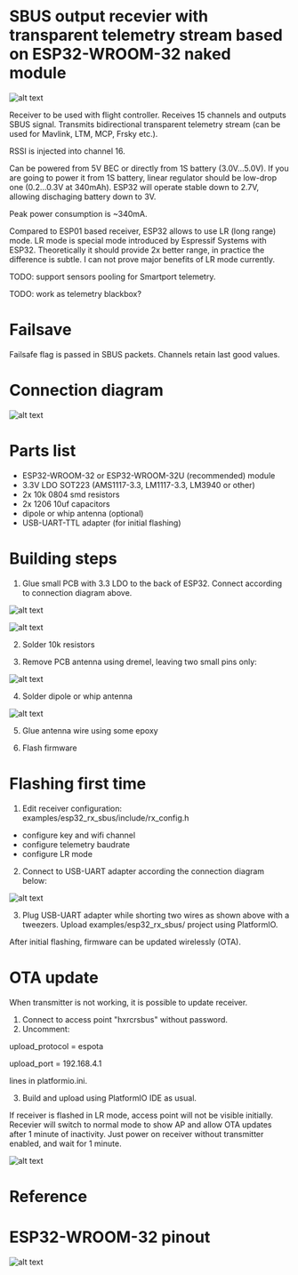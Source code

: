 # SBUS output recevier with transparent telemetry stream based on ESP32-WROOM-32 naked module

![alt text](https://raw.githubusercontent.com/RomanLut/hx_espnow_rc/main/doc/esp32_wroom_32.jpg "ESP32-WROOM-32")

Receiver to be used with flight controller. Receives 15 channels and outputs SBUS signal.
Transmits bidirectional transparent telemetry stream (can be used for Mavlink, LTM, MCP, Frsky etc.). 

RSSI is injected into channel 16.

Can be powered from 5V BEC or directly from 1S battery (3.0V...5.0V).
If you are going to power it from 1S battery, linear regulator should be low-drop one (0.2...0.3V at 340mAh). ESP32 will operate stable down to 2.7V, allowing dischaging battery down to 3V.

Peak power consumption is ~340mA.

Compared to ESP01 based receiver, ESP32 allows to use LR (long range) mode. LR mode is special mode introduced by Espressif Systems with ESP32. Theoretically it should provide 2x better range, in practice the difference is subtle. I can not prove major benefits of LR mode currently.


TODO: support sensors pooling for Smartport telemetry.

TODO: work as telemetry blackbox?

# Failsave

Failsafe flag is passed in SBUS packets. Channels retain last good values.

# Connection diagram

![alt text](https://raw.githubusercontent.com/RomanLut/hx_espnow_rc/main/doc/esp32_sbus_connections.jpg "ESP32 sbus connections")

# Parts list

- ESP32-WROOM-32 or ESP32-WROOM-32U (recommended) module 
- 3.3V LDO SOT223 (AMS1117-3.3, LM1117-3.3, LM3940 or other)
- 2x 10k 0804 smd resistors
- 2x 1206 10uf capacitors
- dipole or whip antenna (optional)
- USB-UART-TTL adapter (for initial flashing)

# Building steps

1) Glue small PCB with 3.3 LDO to the back of ESP32. Connect according to connection diagram above.

![alt text](https://raw.githubusercontent.com/RomanLut/hx_espnow_rc/main/doc/esp32_33ldocut.jpg "ESP32 LDO cut")

![alt text](https://raw.githubusercontent.com/RomanLut/hx_espnow_rc/main/doc/esp32_ldo.jpg "ESP32 LDO")

2) Solder 10k resistors

3) Remove PCB antenna using dremel, leaving two small pins only:

![alt text](https://raw.githubusercontent.com/RomanLut/hx_espnow_rc/main/doc/esp32_dremel.jpg "ESP32 dremel")

4) Solder dipole or whip antenna

![alt text](https://raw.githubusercontent.com/RomanLut/hx_espnow_rc/main/doc/esp32_dipole.jpg "ESP32 dipole")

5) Glue antenna wire using some epoxy 

6) Flash firmware

# Flashing first time

1) Edit receiver configuration: examples/esp32_rx_sbus/include/rx_config.h
- configure key and wifi channel 
- configure telemetry baudrate
- configure LR mode

2) Connect to USB-UART adapter according the connection diagram below:

![alt text](https://raw.githubusercontent.com/RomanLut/hx_espnow_rc/main/doc/esp32_usbuart.jpg "ESP32 usbuart")

3) Plug USB-UART adapter while shorting two wires as shown above with a tweezers. Upload examples/esp32_rx_sbus/ project using PlatformIO.

After initial flashing, firmware can be updated wirelessly (OTA).

# OTA update

When transmitter is not working, it is possible to update receiver.

1) Connect to access point "hxrcrsbus" without password.
2) Uncomment:

upload_protocol = espota

upload_port = 192.168.4.1

lines in platformio.ini.

3) Build and upload using PlatformIO IDE as usual.

If receiver is flashed in LR mode, access point will not be visible initially. Recevier will switch to normal mode to show AP and allow OTA updates after 1 minute of inactivity. Just power on receiver without transmitter enabled, and wait for 1 minute.



![alt text](https://raw.githubusercontent.com/RomanLut/hx_espnow_rc/main/doc/esp32_sbus.jpg "ESP32 sbus")

# Reference

# ESP32-WROOM-32 pinout

![alt text](https://raw.githubusercontent.com/RomanLut/hx_espnow_rc/main/doc/esp32_wroom_32_pinout.png "ESP32-PINOUT-32 pinout")

